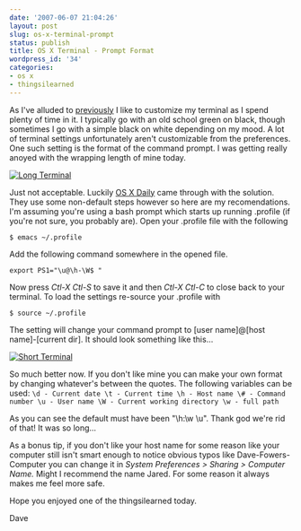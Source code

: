 ```yaml
---
date: '2007-06-07 21:04:26'
layout: post
slug: os-x-terminal-prompt
status: publish
title: OS X Terminal - Prompt Format
wordpress_id: '34'
categories:
- os x
- thingsilearned
---
```


As I've alluded to [previously](http://thingsilearned.wordpress.com/2007/04/26/screw-you-a-python-example/) I like to customize my terminal as I spend plenty of time in it.  I typically go with an old school green on black, though sometimes I go with a simple black on white depending on my mood.  A lot of terminal settings unfortunately aren't customizable from the preferences.  One such setting is the format of the command prompt.  I was getting really anoyed with the wrapping length of mine today.

[![Long Terminal](http://thingsilearned.files.wordpress.com/2007/06/longterminal.png)](http://thingsilearned.files.wordpress.com/2007/06/longterminal.png)

Just not acceptable.  Luckily [OS X Daily](http://osxdaily.com/2006/12/11/how-to-customize-your-terminal-prompt/) came through with the solution.   They use some non-default steps however so here are my recomendations.  I'm assuming you're using a bash prompt which starts up running .profile (if you're not sure, you probably are).  Open your .profile file with the following

`$ emacs ~/.profile`

Add the following command somewhere in the opened file.

`export PS1="\u@\h-\W$ "`

Now press _Ctl-X Ctl-S_ to save it and then _Ctl-X Ctl-C_ to close back to your terminal.  To load the settings re-source your .profile with

`$ source ~/.profile`

The setting will change your command prompt to [user name]@[host name]-[current dir].  It should look something like this...

[![Short Terminal](http://thingsilearned.files.wordpress.com/2007/06/shortterminal.png)](http://thingsilearned.files.wordpress.com/2007/06/shortterminal.png)

So much better now.  If you don't like mine you can make your own format by changing whatever's between the quotes.  The following variables can be used:
`
\d - Current date
\t - Current time
\h - Host name
\# - Command number
\u - User name
\W - Current working directory
\w - full path
`

As you can see the default must have been "\h:\w \u".  Thank god we're rid of that!  It was so long...

As a bonus tip, if you don't like your host name for some reason like your computer still isn't smart enough to notice obvious typos like Dave-Fowers-Computer you can change it in _System Preferences > Sharing > Computer Name._ Might I recommend the name Jared. For some reason it always makes me feel more safe.

Hope you enjoyed one of the thingsilearned today.


Dave
